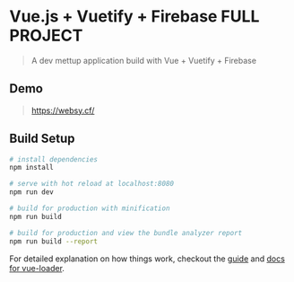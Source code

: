 # Vue.js + Vuetify + Firebase FULL PROJECT

> A dev mettup application build with Vue + Vuetify + Firebase

## Demo
> https://websy.cf/

## Build Setup

``` bash
# install dependencies
npm install

# serve with hot reload at localhost:8080
npm run dev

# build for production with minification
npm run build

# build for production and view the bundle analyzer report
npm run build --report
```
For detailed explanation on how things work, checkout the [guide](http://vuejs-templates.github.io/webpack/) and [docs for vue-loader](http://vuejs.github.io/vue-loader).
